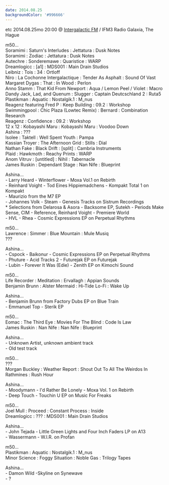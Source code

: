 ```yaml
---
date: 2014.08.25
backgroundColor: '#996666'
---
```


etc 2014.08.25mo 20:00 @ [Intergalactic FM](http://www.intergalacticfm.com/) / IFM3 Radio Galaxia, The Hague  

m50...  
Soramimi : Saturn's Interludes : Jettatura : Dusk Notes  
Soramimi : Zodiac : Jettatura : Dusk Notes  
Autechre : Sonderemawe : Quaristice : WARP  
Dreamlogicc : \[a1\] : MDS001 : Main Drain Studios  
Leibniz : Tois : 34 : Ortloff  
Niro : La Cochonne Intergalactique : Tender As Asphalt : Sound Of Vast  
Margaret Dygas : That : In Wood : Perlon  
Anno Stamm : That Kid From Newport : Aqua / Lemon Peel / Violet : Macro  
Dandy Jack, Lad, and Quenum : Slugger : Captain Deutcschland 2 : Ruta5  
Plastikman : Aquatic : Nostalgik.1 : M\_nus  
Reagenz featuring Fred P : Keep Building : 09.2 : Workshop  
Swimmingpool : Chic Plaza (Lowtec Remix) : Bernard : Combination Research  
Reagenz : Confidence : 09.2 : Workshop  
12 x 12 : Kobayashi Maru : Kobayashi Maru : Voodoo Down  
Ashina : ???  
Isolee : Taktell : Well Spent Youth : Pampa  
Kassian Troyer : The Afternoon Grid : Stills : Dial  
Nathan Fake : Black Drift : \[split\] : Cambria Instruments  
Plaid : Hawkmoth : Reachy Prints : WARP  
Anom Vitruv : \[untitled\] : Nihil : Tabernacle  
James Ruskin : Dependant Stage : Nan Nife : Blueprint  

Ashina...  
\- Larry Heard - Winterflower - Moxa Vol.1 on Rebirth  
\- Reinhard Voight - Tod Eines Hippiemadchens - Kompakt Total 1 on Kompakt  
\- Maurizio from the M7 EP  
\- Johannes Volk - Steam - Genesis Tracks on Sistrum Recordings  
\* Selections from Delarosa & Asora - Backsome EP, Sutekh - Periods Make Sense, CIM - Reference, Reinhard Voight - Premiere World  
\- HVL - Rhea - Cosmic Expressions EP on Perpetual Rhythms  

m50...  
Lawrence : Simmer : Blue Mountain : Mule Musiq  
???  

Ashina...  
\- Cspock - Baikonur - Cosmic Expressions EP on Perpetual Rhythms  
\- Phuture - Acid Tracks 2 - Futurejak EP on Futurejak  
\- Lubin - Forever It Was (Edie) - Zenith EP on Kimochi Sound  

m50...  
Life Recorder : Meditation : Ervallagh : Appian Sounds  
Benjamin Brunn : Alster Mermaid : Hi-Tide Lo-Fi : Wake Up  

Ashina...  
\- Benjamin Brunn from Factory Dubs EP on Blue Train  
\- Emmanuel Top - Sterik EP  

m50...  
Eomac : The Third Eye : Movies For The Blind : Code Is Law  
James Ruskin : Nan Nife : Nan Nife : Blueprint  

Ashina...  
\- Unknown Artist, unknown ambient track  
\- Old test track  

m50...  
???  
Morgan Buckley : Weather Report : Shout Out To All The Weirdos In Rathmines : Rush Hour  

Ashina...  
\- Moodymann - I'd Rather Be Lonely - Moxa Vol. 1 on Rebirth  
\- Deep Touch - Touchin U EP on Music For Freaks  

m50...  
Joel Mull : Proceed : Constant Process : Inside  
Dreamlogicc : ??? : MDS001 : Main Drain Studios  

Ashina...  
\- John Tejada - Little Green Lights and Four Inch Faders LP on A13  
\- Wassermann - W.I.R. on Profan  

m50...  
Plastikman : Aquatic : Nostalgik.1 : M\_nus  
Minor Science : Foggy Situation : Noble Gas : Trilogy Tapes  

Ashina...  
\- Damon Wild -Skyline on Synewave  
\- ?